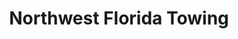 ---
title: "Northwest Florida Towing"
url: /fort-walton-beach/northwest-florida-towing/
shop: car repair
---